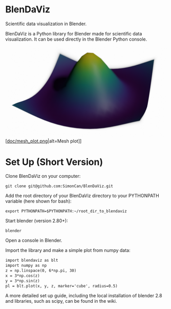# BlenDaViz
Scientific data visualization in Blender.

BlenDaViz is a Python library for Blender made for scientific data visualization. It can be used directly in the Blender Python console.

![Mesh plot](doc/mesh_plot.png?raw=true "Mesh plot in BlenDaViz")
[[doc/mesh_plot.png](https://raw.githubusercontent.com/SimonCan/BlenDaViz/master/docs/mesh_plot.png)|alt=Mesh plot]]

# Set Up (Short Version)
Clone BlenDaViz on your computer:
```
git clone git@github.com:SimonCan/BlenDaViz.git
```
Add the root directory of your BlenDaViz directory to your PYTHONPATH variable (here shown for bash):
```
export PYTHONPATH=$PYTHONPATH:~/root_dir_to_blendaviz
```
Start blender (version 2.80+):
```
blender
```
Open a console in Blender.

Import the library and make a simple plot from numpy data:
```
import blendaviz as blt
import numpy as np
z = np.linspace(0, 6*np.pi, 30)
x = 3*np.cos(z)
y = 3*np.sin(z)
pl = blt.plot(x, y, z, marker='cube', radius=0.5)
```

A more detailed set up guide, including the local installation of blender 2.8 and libraries, such as scipy, can be found in the wiki.
